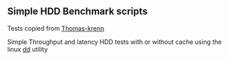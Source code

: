 ## Simple HDD Benchmark scripts

Tests copied from 
[Thomas-krenn](https://www.thomas-krenn.com/en/wiki/Linux_I/O_Performance_Tests_using_dd)

Simple Throughput and latency HDD tests with or without cache using the linux 
[dd](https://en.wikipedia.org/wiki/Dd_(Unix)) utility